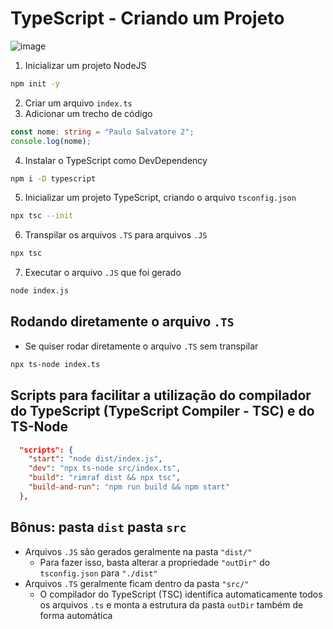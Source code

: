 # TypeScript - Criando um Projeto

![image](https://user-images.githubusercontent.com/66227147/182867883-64eb69b3-6bb3-43dd-8aec-346565986a10.png)

1. Inicializar um projeto NodeJS
```bash
npm init -y
```
2. Criar um arquivo `index.ts`
3. Adicionar um trecho de código
```ts
const nome: string = "Paulo Salvatore 2";
console.log(nome);
```
4. Instalar o TypeScript como DevDependency
```bash
npm i -D typescript
```
5. Inicializar um projeto TypeScript, criando o arquivo `tsconfig.json`
```bash
npx tsc --init
```
6. Transpilar os arquivos `.TS` para arquivos `.JS`
```bash
npx tsc
```
7. Executar o arquivo `.JS` que foi gerado
```bash
node index.js
```

## Rodando diretamente o arquivo `.TS`
- Se quiser rodar diretamente o arquivo `.TS` sem transpilar
```bash
npx ts-node index.ts
```

## Scripts para facilitar a utilização do compilador do TypeScript (TypeScript Compiler - TSC) e do TS-Node
```json
  "scripts": {
    "start": "node dist/index.js",
    "dev": "npx ts-node src/index.ts",
    "build": "rimraf dist && npx tsc",
    "build-and-run": "npm run build && npm start"
  },
```

## Bônus: pasta `dist` pasta `src`
- Arquivos `.JS` são gerados geralmente na pasta `"dist/"`
  - Para fazer isso, basta alterar a propriedade `"outDir"` do `tsconfig.json` para `"./dist"`
- Arquivos `.TS` geralmente ficam dentro da pasta `"src/"`
  - O compilador do TypeScript (TSC) identifica automaticamente todos os arquivos `.ts` e monta a estrutura da pasta `outDir` também de forma automática
